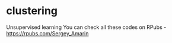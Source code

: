 # clustering
Unsupervised learning
You can check all these codes on RPubs - https://rpubs.com/Sergey_Amarin
